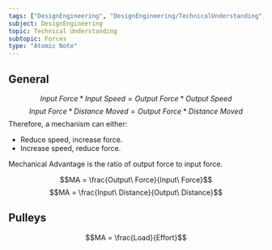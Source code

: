```yaml
---
tags: ["DesignEngineering", "DesignEngineering/TechnicalUnderstanding", "DesignEngineering/TechnicalUnderstanding/Forces"]
subject: DesignEngineering
topic: Technical Understanding
subtopic: Forces
type: "Atomic Note"
---
```


## General

$$Input\ Force * Input\ Speed = Output\ Force * Output\ Speed$$
$$Input\ Force * Distance\ Moved = Output\ Force * Distance\ Moved$$
Therefore, a mechanism can either:
 - Reduce speed, increase force.
 - Increase speed, reduce force.


Mechanical Advantage is the ratio of output force to input force.

$$MA = \frac{Output\ Force}{Input\ Force}$$
$$MA = \frac{Input\ Distance}{Output\ Distance}$$

## Pulleys
$$MA = \frac{Load}{Effort}$$